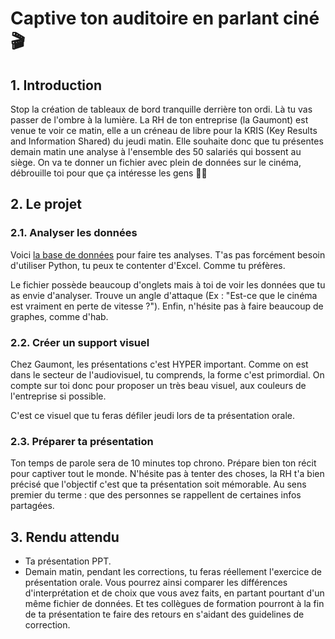 # Captive ton auditoire en parlant ciné 🎬

## 1. Introduction
Stop la création de tableaux de bord tranquille derrière ton ordi. Là tu vas passer de l'ombre à la lumière. La RH de ton entreprise (la Gaumont) est venue te voir ce matin, elle a un créneau de libre pour la KRIS (Key Results and Information Shared) du jeudi matin. Elle souhaite donc que tu présentes demain matin une analyse à l'ensemble des 50 salariés qui bossent au siège. On va te donner un fichier avec plein de données sur le cinéma, débrouille toi pour que ça intéresse les gens 🎤🎤

## 2. Le projet

### 2.1. Analyser les données

Voici [la base de données](https://docs.google.com/spreadsheets/d/1la1hRu9IZ3sUq2a7aS6bG05y13cYuKpR/edit?usp=sharing&ouid=100767761288291012140&rtpof=true&sd=true) pour faire tes analyses. T'as pas forcément besoin d'utiliser Python, tu peux te contenter d'Excel. Comme tu préfères.

Le fichier possède beaucoup d'onglets mais à toi de voir les données que tu as envie d'analyser. Trouve un angle d'attaque (Ex : "Est-ce que le cinéma est vraiment en perte de vitesse ?"). Enfin, n'hésite pas à faire beaucoup de graphes, comme d'hab.


### 2.2. Créer un support visuel

Chez Gaumont, les présentations c'est HYPER important. Comme on est dans le secteur de l'audiovisuel, tu comprends, la forme c'est primordial. On compte sur toi donc pour proposer un très beau visuel, aux couleurs de l'entreprise si possible.

C'est ce visuel que tu feras défiler jeudi lors de ta présentation orale.

### 2.3. Préparer ta présentation

Ton temps de parole sera de 10 minutes top chrono. Prépare bien ton récit pour captiver tout le monde. N'hésite pas à tenter des choses, la RH t'a bien précisé que l'objectif c'est que ta présentation soit mémorable. Au sens premier du terme : que des personnes se rappellent de certaines infos partagées.

## 3. Rendu attendu
- Ta présentation PPT. 
- Demain matin, pendant les corrections, tu feras réellement l'exercice de présentation orale. Vous pourrez ainsi comparer les différences d'interprétation et de choix que vous avez faits, en partant pourtant d'un même fichier de données. Et tes collègues de formation pourront à la fin de ta présentation te faire des retours en s'aidant des guidelines de correction.
